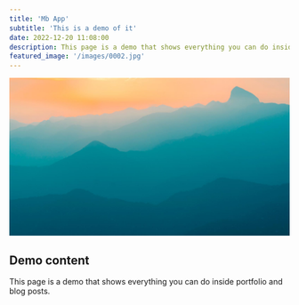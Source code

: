 ```yaml
---
title: 'Mb App'
subtitle: 'This is a demo of it'
date: 2022-12-20 11:08:00
description: This page is a demo that shows everything you can do inside portfolio and blog posts.
featured_image: '/images/0002.jpg'
---
```


![](/images/demo/demo-landscape.jpg)

## Demo content

This page is a demo that shows everything you can do inside portfolio and blog posts.
